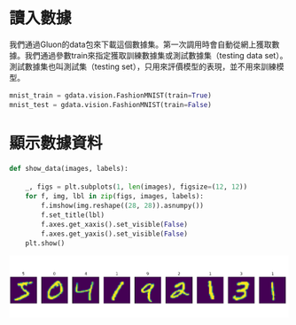 # 讀入數據
我們通過Gluon的data包來下載這個數據集。第一次調用時會自動從網上獲取數據。我們通過參數train來指定獲取訓練數據集或測試數據集（testing data set）。測試數據集也叫測試集（testing set），只用來評價模型的表現，並不用來訓練模型。

```Python
mnist_train = gdata.vision.FashionMNIST(train=True)
mnist_test = gdata.vision.FashionMNIST(train=False)
```


# 顯示數據資料

```Python
def show_data(images, labels):

    _, figs = plt.subplots(1, len(images), figsize=(12, 12))
    for f, img, lbl in zip(figs, images, labels):
        f.imshow(img.reshape((28, 28)).asnumpy())
        f.set_title(lbl)
        f.axes.get_xaxis().set_visible(False)
        f.axes.get_yaxis().set_visible(False)
    plt.show()
```
![image](https://github.com/rockuass1235/deep-learning/blob/master/MNIST/images/mnist.PNG)
